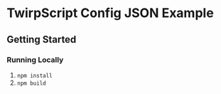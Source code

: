 # TwirpScript Config JSON Example

## Getting Started

### Running Locally

1. `npm install`
2. `npm build`

